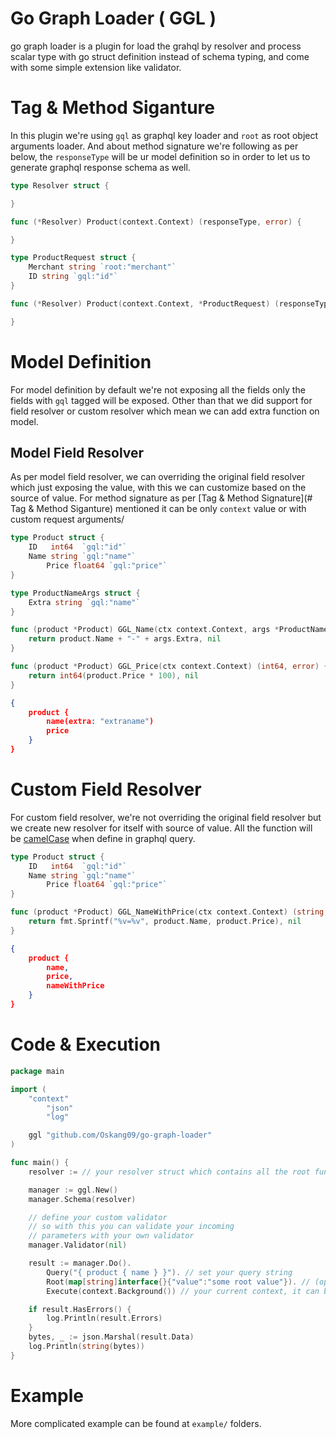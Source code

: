 # Go Graph Loader ( GGL )

go graph loader is a plugin for load the grahql by resolver and process scalar type with go struct definition instead of schema typing, and come with some simple extension like validator.

# Tag & Method Siganture

In this plugin we're using `gql` as graphql key loader and `root` as root object arguments loader. And about method signature we're following as per below, the `responseType` will be ur model definition so in order to let us to generate graphql response schema as well.

```go
type Resolver struct {

}

func (*Resolver) Product(context.Context) (responseType, error) {

}

type ProductRequest struct {
    Merchant string `root:"merchant"`
    ID string `gql:"id"`
}

func (*Resolver) Product(context.Context, *ProductRequest) (responseType, error) {

}
```

# Model Definition

For model definition by default we're not exposing all the fields only the fields with `gql` tagged will be exposed. Other than that we did support for field resolver or custom resolver which mean we can add extra function on model.

## Model Field Resolver

As per model field resolver, we can overriding the original field resolver which just exposing the value, with this we can customize based on the source of value. For method signature as per [Tag & Method Signature](# Tag & Method Siganture) mentioned it can be only `context` value or with custom request arguments/

```go
type Product struct {
	ID   int64  `gql:"id"`
	Name string `gql:"name"`
        Price float64 `gql:"price"`
}

type ProductNameArgs struct {
    Extra string `gql:"name"`
}

func (product *Product) GGL_Name(ctx context.Context, args *ProductNameArgs) (string, error) {
	return product.Name + "-" + args.Extra, nil
}

func (product *Product) GGL_Price(ctx context.Context) (int64, error) {
	return int64(product.Price * 100), nil
}
```

```json
{
    product {
        name(extra: "extraname")
        price
    }
}
```

# Custom Field Resolver

For custom field resolver, we're not overriding the original field resolver but we create new resolver for itself with source of value. All the function will be [camelCase](https://en.wikipedia.org/wiki/Camel_case) when define in graphql query.


```go
type Product struct {
	ID   int64  `gql:"id"`
	Name string `gql:"name"`
        Price float64 `gql:"price"`
}

func (product *Product) GGL_NameWithPrice(ctx context.Context) (string, error) {
	return fmt.Sprintf("%v=%v", product.Name, product.Price), nil
}
```

```json
{
    product {
        name,
        price,
        nameWithPrice
    }
}
```

# Code & Execution

```go
package main

import (
	"context"
        "json"
        "log"

	ggl "github.com/Oskang09/go-graph-loader"
)

func main() {
    resolver := // your resolver struct which contains all the root functions

    manager := ggl.New()
    manager.Schema(resolver)

    // define your custom validator
    // so with this you can validate your incoming 
    // parameters with your own validator
    manager.Validator(nil)

    result := manager.Do().
        Query("{ product { name } }"). // set your query string
        Root(map[string]interface{}{"value":"some root value"}). // (optional) set your root object
        Execute(context.Background()) // your current context, it can be useful for tracking & tracing purpose

    if result.HasErrors() {
        log.Println(result.Errors)
    }
	bytes, _ := json.Marshal(result.Data)
	log.Println(string(bytes))
}
```

# Example

More complicated example can be found at `example/` folders.
